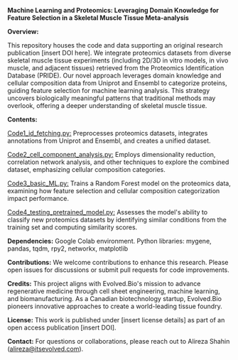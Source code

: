 ****Machine Learning and Proteomics: Leveraging Domain Knowledge for Feature Selection in a Skeletal Muscle Tissue Meta-analysis****

**Overview:**

This repository houses the code and data supporting an original research publication [insert DOI here]. We integrate proteomics datasets from diverse skeletal muscle tissue experiments (including 2D/3D in vitro models, in vivo muscle, and adjacent tissues) retrieved from the Proteomics Identification Database (PRIDE).  Our novel approach leverages domain knowledge and cellular composition data from Uniprot and Ensembl to categorize proteins, guiding feature selection for machine learning analysis. This strategy uncovers biologically meaningful patterns that traditional methods may overlook, offering a deeper understanding of skeletal muscle tissue.

**Contents:**

<ins>Code1_id_fetching.py:</ins> Preprocesses proteomics datasets, integrates annotations from Uniprot and Ensembl, and creates a unified dataset.

<ins>Code2_cell_component_analysis.py:</ins> Employs dimensionality reduction, correlation network analysis, and other techniques to explore the combined dataset, emphasizing cellular composition categories.

<ins>Code3_basic_ML.py:</ins> Trains a Random Forest model on the proteomics data, examining how feature selection and cellular composition categorization impact performance.

<ins>Code4_testing_pretrained_model.py:</ins> Assesses the model's ability to classify new proteomics datasets by identifying similar conditions from the training set and computing similarity scores.


**Dependencies:**
Google Colab environment. Python libraries: mygene, pandas, tqdm, rpy2, networkx, matplotlib

**Contributions:**
We welcome contributions to enhance this research. Please open issues for discussions or submit pull requests for code improvements.

**Credits:**
This project aligns with Evolved.Bio's mission to advance regenerative medicine through cell sheet engineering, machine learning, and biomanufacturing. As a Canadian biotechnology startup, Evolved.Bio pioneers innovative approaches to create a world-leading tissue foundry.

**License:**
This work is published under [insert license details] as part of an open access publication [insert DOI].

**Contact:**
For questions or collaborations, please reach out to Alireza Shahin (alireza@itsevolved.com).
